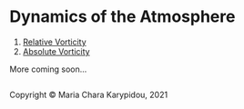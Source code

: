 # Dynamics of the Atmosphere

1) [Relative Vorticity](/ClimateToolbox/Kinematics/RelativeVorticity.md)
2) [Absolute Vorticity](/ClimateToolbox//Kinematics/AbsoluteVorticity.md)

More coming soon...

<footer>
<p style="float:left; width: 100%;">
Copyright © Maria Chara Karypidou, 2021
</p>
</footer>

